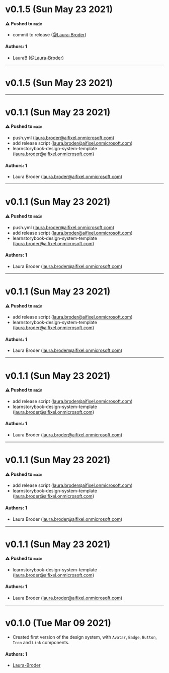 # v0.1.5 (Sun May 23 2021)

#### ⚠️ Pushed to `main`

- commit to release ([@Laura-Broder](https://github.com/Laura-Broder))

#### Authors: 1

- LauraB ([@Laura-Broder](https://github.com/Laura-Broder))

---

# v0.1.5 (Sun May 23 2021)



---

# v0.1.1 (Sun May 23 2021)

#### ⚠️ Pushed to `main`

- push.yml (laura.broder@aifixel.onmicrosoft.com)
- add release script (laura.broder@aifixel.onmicrosoft.com)
- learnstorybook-design-system-template (laura.broder@aifixel.onmicrosoft.com)

#### Authors: 1

- Laura Broder (laura.broder@aifixel.onmicrosoft.com)

---

# v0.1.1 (Sun May 23 2021)

#### ⚠️ Pushed to `main`

- push.yml (laura.broder@aifixel.onmicrosoft.com)
- add release script (laura.broder@aifixel.onmicrosoft.com)
- learnstorybook-design-system-template (laura.broder@aifixel.onmicrosoft.com)

#### Authors: 1

- Laura Broder (laura.broder@aifixel.onmicrosoft.com)

---

# v0.1.1 (Sun May 23 2021)

#### ⚠️ Pushed to `main`

- add release script (laura.broder@aifixel.onmicrosoft.com)
- learnstorybook-design-system-template (laura.broder@aifixel.onmicrosoft.com)

#### Authors: 1

- Laura Broder (laura.broder@aifixel.onmicrosoft.com)

---

# v0.1.1 (Sun May 23 2021)

#### ⚠️ Pushed to `main`

- add release script (laura.broder@aifixel.onmicrosoft.com)
- learnstorybook-design-system-template (laura.broder@aifixel.onmicrosoft.com)

#### Authors: 1

- Laura Broder (laura.broder@aifixel.onmicrosoft.com)

---

# v0.1.1 (Sun May 23 2021)

#### ⚠️ Pushed to `main`

- add release script (laura.broder@aifixel.onmicrosoft.com)
- learnstorybook-design-system-template (laura.broder@aifixel.onmicrosoft.com)

#### Authors: 1

- Laura Broder (laura.broder@aifixel.onmicrosoft.com)

---

# v0.1.1 (Sun May 23 2021)

#### ⚠️ Pushed to `main`

- learnstorybook-design-system-template (laura.broder@aifixel.onmicrosoft.com)

#### Authors: 1

- Laura Broder (laura.broder@aifixel.onmicrosoft.com)

---

# v0.1.0 (Tue Mar 09 2021)

-   Created first version of the design system, with `Avatar`, `Badge`, `Button`, `Icon` and `Link` components.

#### Authors: 1

-   [Laura-Broder](https://github.com/Laura-Broder)
